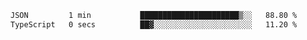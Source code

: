 <!--START_SECTION:waka-->

```txt
JSON         1 min           ██████████████████████▒░░   88.80 %
TypeScript   0 secs          ██▓░░░░░░░░░░░░░░░░░░░░░░   11.20 %
```

<!--END_SECTION:waka-->